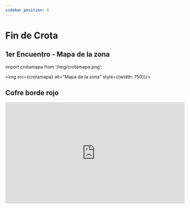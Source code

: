 ```yaml
---
sidebar_position: 8
---
```


# Fin de Crota

## 1er Encuentro - Mapa de la zona

import crotamapa from '/img/crotamapa.png';

<img src={crotamapa} alt="Mapa de la zona" style={{width: 750}}/>

## Cofre borde rojo

<iframe width="560" height="315" src="https://www.youtube.com/embed/S-BGK0AQjSw" frameborder="0" allow="accelerometer; autoplay; clipboard-write; encrypted-media; gyroscope; picture-in-picture; web-share" referrerpolicy="strict-origin-when-cross-origin" allowfullscreen></iframe>